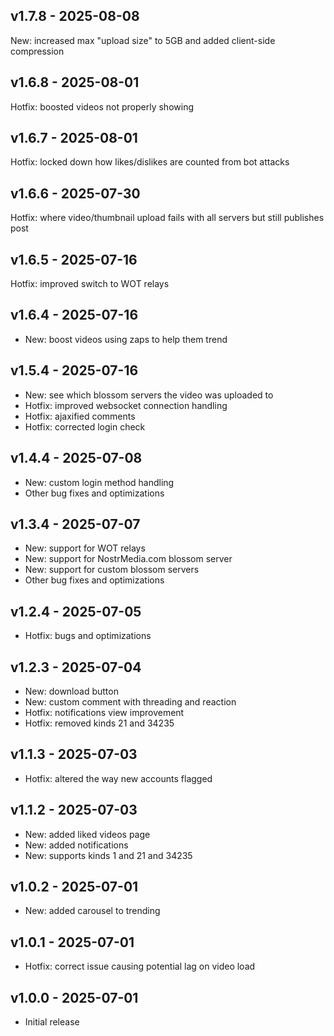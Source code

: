 ## v1.7.8 - 2025-08-08

New: increased max "upload size" to 5GB and added client-side compression

## v1.6.8 - 2025-08-01

Hotfix: boosted videos not properly showing

## v1.6.7 - 2025-08-01

Hotfix: locked down how likes/dislikes are counted from bot attacks

## v1.6.6 - 2025-07-30

Hotfix: where video/thumbnail upload fails with all servers but still publishes post

## v1.6.5 - 2025-07-16

Hotfix: improved switch to WOT relays

## v1.6.4 - 2025-07-16

- New: boost videos using zaps to help them trend

## v1.5.4 - 2025-07-16

- New: see which blossom servers the video was uploaded to
- Hotfix: improved websocket connection handling
- Hotfix: ajaxified comments
- Hotfix: corrected login check

## v1.4.4 - 2025-07-08

- New: custom login method handling
- Other bug fixes and optimizations

## v1.3.4 - 2025-07-07

- New: support for WOT relays
- New: support for NostrMedia.com blossom server
- New: support for custom blossom servers
- Other bug fixes and optimizations

## v1.2.4 - 2025-07-05

- Hotfix: bugs and optimizations

## v1.2.3 - 2025-07-04

- New: download button
- New: custom comment with threading and reaction
- Hotfix: notifications view improvement
- Hotfix: removed kinds 21 and 34235

## v1.1.3 - 2025-07-03

- Hotfix: altered the way new accounts flagged

## v1.1.2 - 2025-07-03

- New: added liked videos page
- New: added notifications
- New: supports kinds 1 and 21 and 34235

## v1.0.2 - 2025-07-01

- New: added carousel to trending

## v1.0.1 - 2025-07-01

- Hotfix: correct issue causing potential lag on video load

## v1.0.0 - 2025-07-01

- Initial release